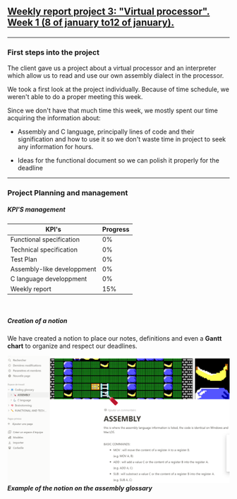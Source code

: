 <h2><u><strong>Weekly report project 3: "Virtual processor". Week 1 (8 of january to12 of january).</strong></u>

--------------------------------------------------------
<h3>First steps into the project</h3>

The client gave us a project about a virtual processor and an interpreter which allow us to read and use our own assembly dialect in the processor.

We took a first look at the project individually. Because of time schedule, we weren't able to do a proper meeting this week.

Since we don't have that much time this week, we mostly spent our time acquiring the information about:

- Assembly and C language, principally lines of code and their signification and how to use it so we don't waste time in project to seek any information for hours.

- Ideas for the functional document so we can polish it properly for the deadline

--------------------------------------------------------
<h3>Project Planning and management</h3>

<h5>KPI'S management </h5>

| KPI's   | Progress |
| -------- | ------- |
| Functional specification  | 0%   |
| Technical specification | 0%   |
| Test Plan| 0%   |
| Assembly-like developpment | 0%   |
| C language developpment | 0%  |
| Weekly report  | 15%   |

<br>
<h5>Creation of a notion</h5>
We have created a notion to place our notes, definitions  and even a <strong>Gantt chart</strong> to organize and respect our deadlines.

<br>

![Alt text](/documents/management/image/Notionweek1.png)
***Example of the notion on the assembly glossary***
